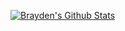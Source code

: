 [![Brayden's Github Stats](https://github-readme-stats.vercel.app/api?username=BraydenNgo)](https://github.com/anuraghazra/github-readme-stats)
